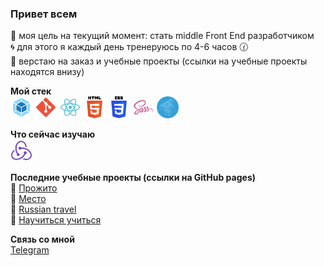 ### Привет всем

  🎯 моя цель на текущий момент: стать middle Front End разработчиком <br>
  🌀 для этого я каждый день тренеруюсь по 4-6 часов 🕜 <br>
  🔹 верстаю на заказ и учебные проекты (ссылки на учебные проекты находятся внизу) <br>

**Мой стек** <br>
  <img src="icons/webpack.svg" height="35" alt="Webpack">
  <img src="icons/git.svg" height="35" alt="Git">
  <img src="icons/react.svg" height="35" alt="React">
  <img src="icons/html.svg" height="35" alt="Html">
  <img src="icons/css.svg" height="35" alt="Css">
  <img src="icons/sass.svg" height="35" alt="Sass">
  <img src="icons/bem.svg" height="35" alt="БЭМ">

**Что сейчас изучаю** <br>
  <img src="icons/redux.svg" height="35" alt="Redux">

**Последние учебные проекты (ссылки на GitHub pages)** <br>
  📜 <a href="https://stelzf117.github.io/prozhito/">Прожито</a> <br>
  📜 <a href="https://stelzf117.github.io/mesto-project/" target="_blank">Место</a> <br>
  📜 <a href="https://stelzf117.github.io/russian-travel/" target="_blank">Russian travel</a> <br>
  📜 <a href="https://stelzf117.github.io/how-to-learn/" target="_blank">Научиться учиться</a> <br>

**Связь со мной** <br>
<a href="https://t.me/Supernova5007">Telegram </a>

